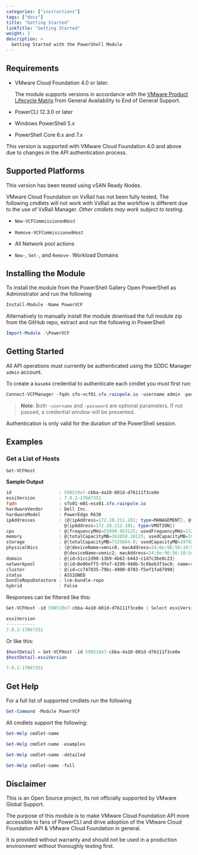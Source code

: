 ```yaml
---
categories: ["instructions"]
tags: ["docs"] 
title: "Getting Started"
linkTitle: "Getting Started"
weight: 2
description: >
  Getting Started with the PowerShell Module
---
```


## Requirements

* VMware Cloud Foundation 4.0 or later.

  The module supports versions in accordance with the [VMware Product Lifecycle Matrix][product-lifecycle-matrix] from General Availability to End of General Support.

* PowerCLI 12.3.0 or later
* Windows PowerShell 5.x
* PowerShell Core 6.x and 7.x

This version is supported with VMware Cloud Foundation 4.0 and above due to changes in the API authentication process.

## Supported Platforms

This version has been tested using vSAN Ready Nodes.

VMware Cloud Foundation on VxRail has not been fully tested, The following cmdlets will not work with VxRail as the workflow is different due to the use of VxRail Manager. _Other cmdlets may work subject to testing._

* `New-VCFCommissionedHost`

* `Remove-VCFCommissionedHost`

* All Network pool actions

* `New-`, `Set-`, and `Remove-` Workload Domains

## Installing the Module

To install the module from the PowerShell Gallery Open PowerShell as Administrator and run the following

```powershell
Install-Module -Name PowerVCF
```

Alternatively to manually install the module download the full module zip from the GitHub repo, extract and run the following in PowerShell

```powershell
Import-Module .\PowerVCF
```

## Getting Started

All API operations must currently be authenticated using the SDDC Manager `admin` account.

To create a `base64` credential to authenticate each cmdlet you must first run:

```powershell
Connect-VCFManager -fqdn sfo-vcf01.sfo.rainpole.io -username admin -password VMw@re1!
```
> **Note**: Both `-username` and `-password` are optional parameters. If not passed, a credential window will be presented.

Authentication is only valid for the duration of the PowerShell session.

## Examples

### Get a List of Hosts

`Get-VCFHost`

**Sample Output**

```powershell
id                  : 598519e7-cbba-4a10-801d-d76111f3ce0e
esxiVersion         : 7.0.2-17867351
fqdn                : sfo01-m01-esx01.sfo.rainpole.io
hardwareVendor      : Dell Inc.
hardwareModel       : PowerEdge R630
ipAddresses         : {@{ipAddress=172.28.211.101; type=MANAGEMENT}, @{ipAddress=172.28.213.101; type=VSAN},
                      @{ipAddress=172.28.212.101; type=VMOTION}}
cpu                 : @{frequencyMHz=55999.953125; usedFrequencyMHz=11209.0; cores=28; cpuCores=System.Object[]}
memory              : @{totalCapacityMB=262050.28125; usedCapacityMB=59413.0}
storage             : @{totalCapacityMB=7325664.0; usedCapacityMB=297924.625; disks=System.Object[]}
physicalNics        : {@{deviceName=vmnic0; macAddress=24:6e:96:56:10:50}, @{deviceName=vmnic1; macAddress=24:6e:96:56:10:52},
                      @{deviceName=vmnic2; macAddress=24:6e:96:56:10:54}, @{deviceName=vmnic3; macAddress=24:6e:96:56:10:55}}
domain              : @{id=51cc2d90-13b9-4b62-b443-c1d7c3be0c23}
networkpool         : @{id=0e06eff5-9fe7-4299-940b-5c8beb3f3ac0; name=sfo-m01-np01}
cluster             : @{id=cc747835-79bc-4900-8703-f5ef1fa87990}
status              : ASSIGNED
bundleRepoDatastore : lcm-bundle-repo
hybrid              : False
```

Responses can be filtered like this:

```powershell
Get-VCFHost -id 598519e7-cbba-4a10-801d-d76111f3ce0e | Select esxiVersion
```

```powershell
esxiVersion
-----------
7.0.2-17867351
```

Or like this:

```powershell
$hostDetail = Get-VCFHost -id 598519e7-cbba-4a10-801d-d76111f3ce0e
$hostDetail.esxiVersion
```

```powershell
7.0.2-17867351
```

## Get Help

For a full list of supported cmdlets run the following

```powershell
Get-Command -Module PowerVCF
```

All cmdlets support the following:

```powershell
Get-Help cmdlet-name

Get-Help cmdlet-name -examples

Get-Help cmdlet-name -detailed

Get-Help cmdlet-name -full
```

## Disclaimer
This is an Open Source project, its not officially supported by VMware Global Support.

The purpose of this module is to make VMware Cloud Foundation API more accessible to fans of PowerCLI and drive adoption of the VMware Cloud Foundation API & VMware Cloud Foundation in general.

It is provided without warranty and should not be used in a production environment without thoroughly testing first.

[contributing]: CONTRIBUTING.md
[issues]: /issues
[api-documentation]: https://developer.vmware.com/apis/1181/vmware-cloud-foundation
[product-documentation]: https://docs.vmware.com/en/VMware-Cloud-Foundation/
[product-lifecycle-matrix]: https://lifecycle.vmware.com/
